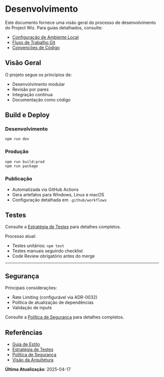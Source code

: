 # Desenvolvimento

Este documento fornece uma visão geral do processo de desenvolvimento do Project Wiz. Para guias detalhados, consulte:

- [Configuração de Ambiente Local](../guides/ambiente-local.md)
- [Fluxo de Trabalho Git](../guides/fluxo-git.md)
- [Convenções de Código](../guides/convencoes-codigo.md)

## Visão Geral
O projeto segue os princípios de:
- Desenvolvimento modular
- Revisão por pares
- Integração contínua
- Documentação como código


## Build e Deploy

### Desenvolvimento
```bash
npm run dev
```

### Produção
```bash
npm run build:prod
npm run package
```

### Publicação
- Automatizada via GitHub Actions
- Gera artefatos para Windows, Linux e macOS
- Configuração detalhada em `.github/workflows`

## Testes

Consulte a [Estratégia de Testes](../testing-strategy.md) para detalhes completos.

Processo atual:
- Testes unitários: `npm test`
- Testes manuais seguindo checklist
- Code Review obrigatório antes do merge

---

## Segurança

Principais considerações:
- Rate Limiting (configurável via ADR-0032)
- Política de atualização de dependências
- Validação de inputs

Consulte a [Política de Segurança](../security-policy.md) para detalhes completos.

## Referências

- [Guia de Estilo](../style-guide.md)
- [Estratégia de Testes](../testing-strategy.md)
- [Política de Segurança](../security-policy.md)
- [Visão da Arquitetura](../architecture-overview.md)

**Última Atualização**: 2025-04-17

